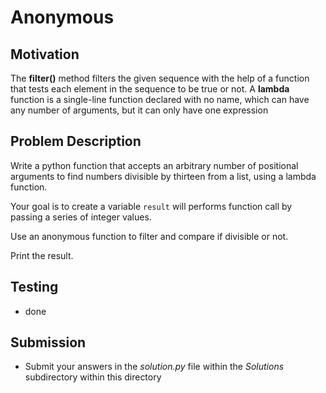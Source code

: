 # Anonymous

## Motivation
The **filter()** method filters the given sequence with the help of a function that tests each element in the sequence to be true or not. A **lambda** function is a single-line function declared with no name, which can have any number of arguments, but it can only have one expression

## Problem Description
Write a python function that accepts an arbitrary number of positional arguments to find numbers divisible by thirteen from a list, using a lambda function.

Your goal is to create a variable `result` will performs function call by passing a series of integer values. 

Use an anonymous function to filter and compare if divisible or not.

Print the result. 

## Testing
* done

## Submission
* Submit your answers in the *solution.py* file within the *Solutions* subdirectory within this directory
